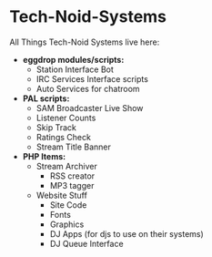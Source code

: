 Tech-Noid-Systems
=================

All Things Tech-Noid Systems live here:  

* **eggdrop modules/scripts:** 
  * Station Interface Bot
  * IRC Services Interface scripts
  * Auto Services for chatroom
* **PAL scripts:**
  * SAM Broadcaster Live Show
  * Listener Counts
  * Skip Track
  * Ratings Check
  * Stream Title Banner
* **PHP Items:**
  * Stream Archiver 
    * RSS creator 
    * MP3 tagger 
  * Website Stuff
    * Site Code
    * Fonts
    * Graphics
    * DJ Apps (for djs to use on their systems)
    * DJ Queue Interface
